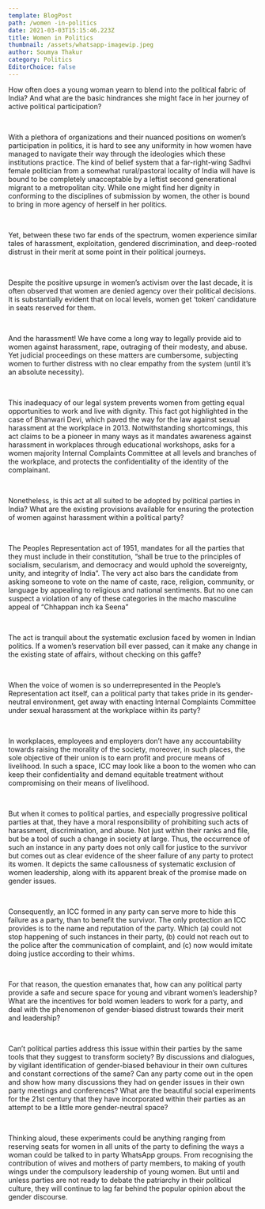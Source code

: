 ```yaml
---
template: BlogPost
path: /women -in-politics
date: 2021-03-03T15:15:46.223Z
title: Women in Politics
thumbnail: /assets/whatsapp-imagewip.jpeg
author: Soumya Thakur
category: Politics
EditorChoice: false
---
```

<!--StartFragment-->

How often does a young woman yearn to blend into the political fabric of India? And what are the basic hindrances she might face in her journey of active political participation?

<br>

With a plethora of organizations and their nuanced positions on women’s participation in politics, it is hard to see any uniformity in how women have managed to navigate their way through the ideologies which these institutions practice. The kind of belief system that a far-right-wing Sadhvi female politician from a somewhat rural/pastoral locality of India will have is bound to be completely unacceptable by a leftist second generational migrant to a metropolitan city. While one might find her dignity in conforming to the disciplines of submission by women, the other is bound to bring in more agency of herself in her politics.

<br>

Yet, between these two far ends of the spectrum, women experience similar tales of harassment, exploitation, gendered discrimination, and deep-rooted distrust in their merit at some point in their political journeys.

<br>

Despite the positive upsurge in women’s activism over the last decade, it is often observed that women are denied agency over their political decisions. It is substantially evident that on local levels, women get ‘token’ candidature in seats reserved for them.

<br>

And the harassment! We have come a long way to legally provide aid to women against harassment, rape, outraging of their modesty, and abuse. Yet judicial proceedings on these matters are cumbersome, subjecting women to further distress with no clear empathy from the system (until it’s an absolute necessity).

<br>

This inadequacy of our legal system prevents women from getting equal opportunities to work and live with dignity. This fact got highlighted in the case of Bhanwari Devi, which paved the way for the law against sexual harassment at the workplace in 2013. Notwithstanding shortcomings, this act claims to be a pioneer in many ways as it mandates awareness against harassment in workplaces through educational workshops, asks for a women majority Internal Complaints Committee at all levels and branches of the workplace, and protects the confidentiality of the identity of the complainant.

<br>

Nonetheless, is this act at all suited to be adopted by political parties in India? What are the existing provisions available for ensuring the protection of women against harassment within a political party?

<br>

The Peoples Representation act of 1951, mandates for all the parties that they must include in their constitution, “shall be true to the principles of socialism, secularism, and democracy and would uphold the sovereignty, unity, and integrity of India”. The very act also bars the candidate from asking someone to vote on the name of caste, race, religion, community, or language by appealing to religious and national sentiments. But no one can suspect a violation of any of these categories in the macho masculine appeal of “Chhappan inch ka Seena”

<br>

The act is tranquil about the systematic exclusion faced by women in Indian politics. If a women’s reservation bill ever passed, can it make any change in the existing state of affairs, without checking on this gaffe?

<br>

When the voice of women is so underrepresented in the People’s Representation act itself, can a political party that takes pride in its gender-neutral environment, get away with enacting Internal Complaints Committee under sexual harassment at the workplace within its party?

<br>

In workplaces, employees and employers don’t have any accountability towards raising the morality of the society, moreover, in such places, the sole objective of their union is to earn profit and procure means of livelihood. In such a space, ICC may look like a boon to the women who can keep their confidentiality and demand equitable treatment without compromising on their means of livelihood.

<br>

But when it comes to political parties, and especially progressive political parties at that, they have a moral responsibility of prohibiting such acts of harassment, discrimination, and abuse. Not just within their ranks and file, but be a tool of such a change in society at large. Thus, the occurrence of such an instance in any party does not only call for justice to the survivor but comes out as clear evidence of the sheer failure of any party to protect its women. It depicts the same callousness of systematic exclusion of women leadership, along with its apparent break of the promise made on gender issues.

<br>

Consequently, an ICC formed in any party can serve more to hide this failure as a party, than to benefit the survivor. The only protection an ICC provides is to the name and reputation of the party. Which (a) could not stop happening of such instances in their party, (b) could not reach out to the police after the communication of complaint, and (c) now would imitate doing justice according to their whims.

<br>

For that reason, the question emanates that, how can any political party provide a safe and secure space for young and vibrant women’s leadership? What are the incentives for bold women leaders to work for a party, and deal with the phenomenon of gender-biased distrust towards their merit and leadership?

<br>

Can’t political parties address this issue within their parties by the same tools that they suggest to transform society? By discussions and dialogues, by vigilant identification of gender-biased behaviour in their own cultures and constant corrections of the same? Can any party come out in the open and show how many discussions they had on gender issues in their own party meetings and conferences? What are the beautiful social experiments for the 21st century that they have incorporated within their parties as an attempt to be a little more gender-neutral space?

<br>

Thinking aloud, these experiments could be anything ranging from reserving seats for women in all units of the party to defining the ways a woman could be talked to in party WhatsApp groups. From recognising the contribution of wives and mothers of party members, to making of youth wings under the compulsory leadership of young women. But until and unless parties are not ready to debate the patriarchy in their political culture, they will continue to lag far behind the popular opinion about the gender discourse.



<!--EndFragment-->